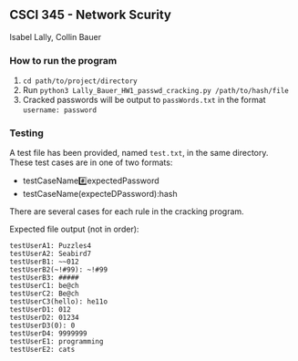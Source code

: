 ## CSCI 345 - Network Scurity

Isabel Lally, Collin Bauer

### How to run the program

1. `cd path/to/project/directory`
2. Run `python3 Lally_Bauer_HW1_passwd_cracking.py /path/to/hash/file`
2. Cracked passwords will be output to `passWords.txt` in the format `username: password`

### Testing

A test file has been provided, named `test.txt`, in the same directory.  
These test cases are in one of two formats:
- testCaseName:hash:expectedPassword
- testCaseName(expecteDPassword):hash

There are several cases for each rule in the cracking program.

Expected file output (not in order):
```
testUserA1: Puzzles4
testUserA2: Seabird7
testUserB1: ~~012
testUserB2(~!#99): ~!#99
testUserB3: #####
testUserC1: be@ch
testUserC2: Be@ch
testUserC3(hello): he11o
testUserD1: 012
testUserD2: 01234
testUserD3(0): 0
testUserD4: 9999999
testUserE1: programming
testUserE2: cats
```